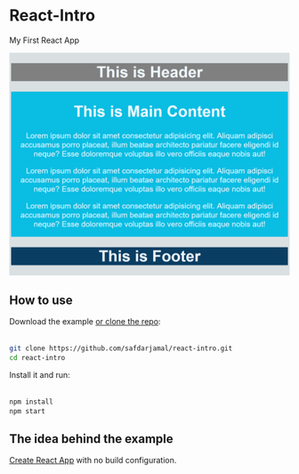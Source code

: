 # React-Intro

My First React App

<p align='center'>
  <img src='./public/window.png' width='600' alt='Window'>
</p>

## How to use

Download the example [or clone the repo](https://github.com/safdarjamal/react-intro):

```bash

git clone https://github.com/safdarjamal/react-intro.git
cd react-intro

```

Install it and run:

```bash

npm install
npm start

```

## The idea behind the example

[Create React App](https://github.com/facebook/create-react-app) with no build configuration.
